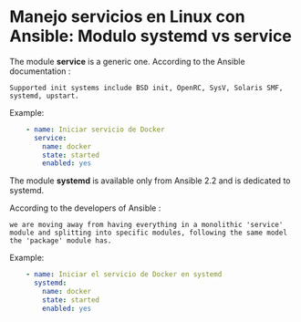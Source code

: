 # Manejo servicios en Linux con Ansible: Modulo systemd vs service

The module **service** is a generic one. According to the Ansible documentation :

    Supported init systems include BSD init, OpenRC, SysV, Solaris SMF, systemd, upstart.

Example:
```yaml
    - name: Iniciar servicio de Docker
      service:
        name: docker
        state: started
        enabled: yes
```

The module **systemd** is available only from Ansible 2.2 and is dedicated to systemd.

According to the developers of Ansible :

    we are moving away from having everything in a monolithic 'service' module and splitting into specific modules, following the same model the 'package' module has.

Example:
```yaml
    - name: Iniciar el servicio de Docker en systemd
      systemd:
        name: docker
        state: started
        enabled: yes
```